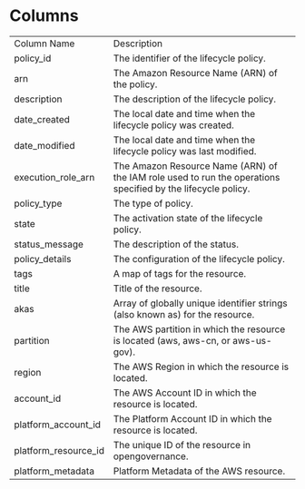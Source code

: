 # Columns  

<table>
	<tr><td>Column Name</td><td>Description</td></tr>
	<tr><td>policy_id</td><td>The identifier of the lifecycle policy.</td></tr>
	<tr><td>arn</td><td>The Amazon Resource Name (ARN) of the policy.</td></tr>
	<tr><td>description</td><td>The description of the lifecycle policy.</td></tr>
	<tr><td>date_created</td><td>The local date and time when the lifecycle policy was created.</td></tr>
	<tr><td>date_modified</td><td>The local date and time when the lifecycle policy was last modified.</td></tr>
	<tr><td>execution_role_arn</td><td>The Amazon Resource Name (ARN) of the IAM role used to run the operations specified by the lifecycle policy.</td></tr>
	<tr><td>policy_type</td><td>The type of policy.</td></tr>
	<tr><td>state</td><td>The activation state of the lifecycle policy.</td></tr>
	<tr><td>status_message</td><td>The description of the status.</td></tr>
	<tr><td>policy_details</td><td>The configuration of the lifecycle policy.</td></tr>
	<tr><td>tags</td><td>A map of tags for the resource.</td></tr>
	<tr><td>title</td><td>Title of the resource.</td></tr>
	<tr><td>akas</td><td>Array of globally unique identifier strings (also known as) for the resource.</td></tr>
	<tr><td>partition</td><td>The AWS partition in which the resource is located (aws, aws-cn, or aws-us-gov).</td></tr>
	<tr><td>region</td><td>The AWS Region in which the resource is located.</td></tr>
	<tr><td>account_id</td><td>The AWS Account ID in which the resource is located.</td></tr>
	<tr><td>platform_account_id</td><td>The Platform Account ID in which the resource is located.</td></tr>
	<tr><td>platform_resource_id</td><td>The unique ID of the resource in opengovernance.</td></tr>
	<tr><td>platform_metadata</td><td>Platform Metadata of the AWS resource.</td></tr>
</table>